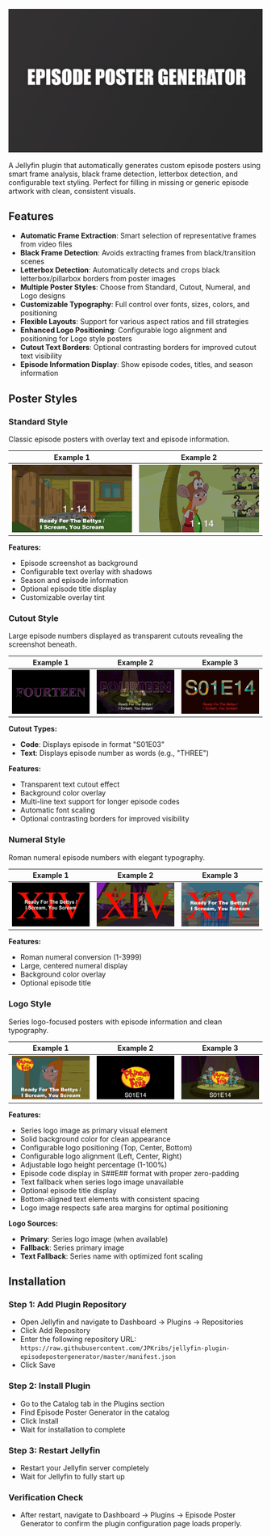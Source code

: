 ![Episode Poster Generator](Screenshots/Logo.png)

A Jellyfin plugin that automatically generates custom episode posters using smart frame analysis, black frame detection, letterbox detection, and configurable text styling. Perfect for filling in missing or generic episode artwork with clean, consistent visuals.

## Features

- **Automatic Frame Extraction**: Smart selection of representative frames from video files
- **Black Frame Detection**: Avoids extracting frames from black/transition scenes
- **Letterbox Detection**: Automatically detects and crops black letterbox/pillarbox borders from poster images
- **Multiple Poster Styles**: Choose from Standard, Cutout, Numeral, and Logo designs
- **Customizable Typography**: Full control over fonts, sizes, colors, and positioning
- **Flexible Layouts**: Support for various aspect ratios and fill strategies
- **Enhanced Logo Positioning**: Configurable logo alignment and positioning for Logo style posters
- **Cutout Text Borders**: Optional contrasting borders for improved cutout text visibility
- **Episode Information Display**: Show episode codes, titles, and season information

## Poster Styles

### Standard Style
Classic episode posters with overlay text and episode information.

| Example 1 | Example 2 |
|-----------|-----------|
| ![Standard 1](Screenshots/Standard%201.jpg) | ![Standard 2](Screenshots/Standard%202.jpg) |

**Features:**
- Episode screenshot as background
- Configurable text overlay with shadows
- Season and episode information
- Optional episode title display
- Customizable overlay tint

### Cutout Style  
Large episode numbers displayed as transparent cutouts revealing the screenshot beneath.

| Example 1 | Example 2 | Example 3 |
|-----------|-----------|-----------|
| ![Cutout 1](Screenshots/Cutout%201.jpg) | ![Cutout 2](Screenshots/Cutout%202.jpg) | ![Cutout 3](Screenshots/Cutout%203.jpg) |

**Cutout Types:**
- **Code**: Displays episode in format "S01E03" 
- **Text**: Displays episode number as words (e.g., "THREE")

**Features:**
- Transparent text cutout effect
- Background color overlay
- Multi-line text support for longer episode codes
- Automatic font scaling
- Optional contrasting borders for improved visibility

### Numeral Style
Roman numeral episode numbers with elegant typography.

| Example 1 | Example 2 | Example 3 |
|-----------|-----------|-----------|
| ![Numeral 1](Screenshots/Numeral%201.jpg) | ![Numeral 2](Screenshots/Numeral%202.jpg) | ![Numeral 3](Screenshots/Numeral%203.jpg) |

**Features:**
- Roman numeral conversion (1-3999)
- Large, centered numeral display
- Background color overlay
- Optional episode title

### Logo Style
Series logo-focused posters with episode information and clean typography.

| Example 1 | Example 2 | Example 3 |
|-----------|-----------|-----------|
| ![Logo 1](Screenshots/Logo%201.jpg) | ![Logo 2](Screenshots/Logo%202.jpg) | ![Logo 3](Screenshots/Logo%203.jpg) |

**Features:**
- Series logo image as primary visual element
- Solid background color for clean appearance
- Configurable logo positioning (Top, Center, Bottom)
- Configurable logo alignment (Left, Center, Right)
- Adjustable logo height percentage (1-100%)
- Episode code display in S##E## format with proper zero-padding
- Text fallback when series logo image unavailable
- Optional episode title display
- Bottom-aligned text elements with consistent spacing
- Logo image respects safe area margins for optimal positioning

**Logo Sources:**
- **Primary**: Series logo image (when available)
- **Fallback**: Series primary image
- **Text Fallback**: Series name with optimized font scaling

## Installation

### Step 1: Add Plugin Repository

* Open Jellyfin and navigate to Dashboard → Plugins → Repositories
* Click Add Repository
* Enter the following repository URL: `https://raw.githubusercontent.com/JPKribs/jellyfin-plugin-episodepostergenerator/master/manifest.json`
* Click Save

### Step 2: Install Plugin

* Go to the Catalog tab in the Plugins section
* Find Episode Poster Generator in the catalog
* Click Install
* Wait for installation to complete

### Step 3: Restart Jellyfin

* Restart your Jellyfin server completely
* Wait for Jellyfin to fully start up

### Verification Check

* After restart, navigate to Dashboard → Plugins → Episode Poster Generator to confirm the plugin configuration page loads properly.

